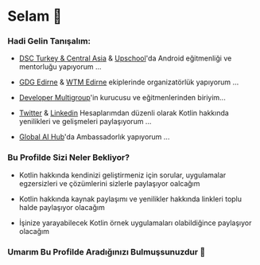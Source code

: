 # Selam 👋



### Hadi Gelin Tanışalım:

- [DSC Turkey & Central Asia](https://www.linkedin.com/company/google-developers-communities-turkey) & [Upschool](https://www.upschool.io/)'da Android eğitmenliği ve mentorluğu yapıyorum ...

- [GDG Edirne](https://www.instagram.com/gdgedirne/) & [WTM Edirne](https://www.upschool.io/)  ekiplerinde organizatörlük yapıyorum   ...

- [Developer Multigroup](https://www.youtube.com/channel/UCo8vjYW1ZEzhREWZBRihRRg)'in kurucusu ve eğitmenlerinden biriyim...

- [Twitter](https://twitter.com/Aserkanalc) & [Linkedin](https://www.linkedin.com/in/serkanalc/) Hesaplarımdan düzenli olarak Kotlin hakkında yenilikleri ve gelişmeleri paylaşıyorum ...

- [Global AI Hub](https://globalaihub.com/)'da Ambassadorlık yapıyorum ...


### Bu Profilde Sizi Neler Bekliyor?

- Kotlin hakkında kendinizi geliştirmeniz için sorular, uygulamalar egzersizleri ve çözümlerini sizlerle paylaşıyor oalcağım

- Kotlin hakkında kaynak paylaşımı ve yenilikler hakkında linkleri toplu halde paylaşıyor olacağım

- İşinize yarayabilecek Kotlin örnek uygulamaları olabildiğince paylaşıyor olacağım


### Umarım Bu Profilde Aradığınızı Bulmuşsunuzdur 🚀
